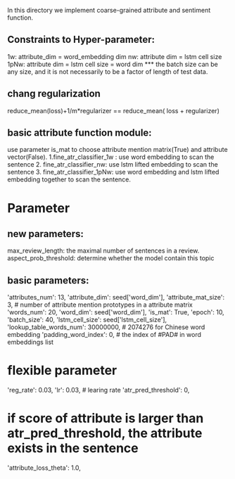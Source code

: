 In this directory we implement coarse-grained attribute and sentiment function.

## Constraints to Hyper-parameter:
1w: attribute_dim = word_embedding dim
nw: attribute dim = lstm cell size
1pNw: attribute dim = lstm cell size = word dim
*** the batch size can be any size, and it is not necessarily to be a factor of length of test data.
## chang regularization
reduce_mean(loss)+1/m*regularizer == reduce_mean( loss + regularizer)

## basic attribute function module:
use parameter is_mat to choose attribute mention matrix(True) and attribute vector(False).
1.fine_atr_classifier_1w : use word embedding to scan the sentence
2. fine_atr_classifier_nw: use lstm lifted embedding to scan the sentence
3. fine_atr_classifier_1pNw: use word embedding and lstm lifted embedding together to scan the sentence.

# Parameter
## new parameters:
max_review_length: the maximal number of sentences in a review.
aspect_prob_threshold: determine whether the model contain this topic

## basic parameters:
'attributes_num': 13,
'attribute_dim': seed['word_dim'],
'attribute_mat_size': 3,  # number of attribute mention prototypes in a attribute matrix
'words_num': 20,
'word_dim': seed['word_dim'],
'is_mat': True,
'epoch': 10,
'batch_size': 40,
'lstm_cell_size': seed['lstm_cell_size'],
'lookup_table_words_num': 30000000,  # 2074276 for Chinese word embedding
'padding_word_index': 0,  # the index of #PAD# in word embeddings list
# flexible parameter
'reg_rate': 0.03,
'lr': 0.03,  # learing rate
'atr_pred_threshold': 0,
# if score of attribute is larger than atr_pred_threshold, the attribute exists in the sentence
'attribute_loss_theta': 1.0,